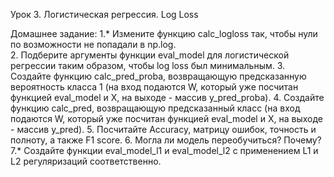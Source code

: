 Урок 3. Логистическая регрессия. Log Loss

Домашнее задание:
1.* Измените функцию calc_logloss так, чтобы нули по возможности не попадали в np.log.  
2. Подберите аргументы функции eval_model для логистической регрессии таким образом, чтобы log loss был минимальным.
3. Создайте функцию calc_pred_proba, возвращающую предсказанную вероятность класса 1 (на вход подаются W, который уже посчитан функцией eval_model и X, на выходе - массив y_pred_proba).
4. Создайте функцию calc_pred, возвращающую предсказанный класс (на вход подаются W, который уже посчитан функцией eval_model и X, на выходе - массив y_pred).
5. Посчитайте Accuracy, матрицу ошибок, точность и полноту, а также F1 score.
6. Могла ли модель переобучиться? Почему?
7.* Создайте функции eval_model_l1 и eval_model_l2 с применением L1 и L2 регуляризаций соответственно.

